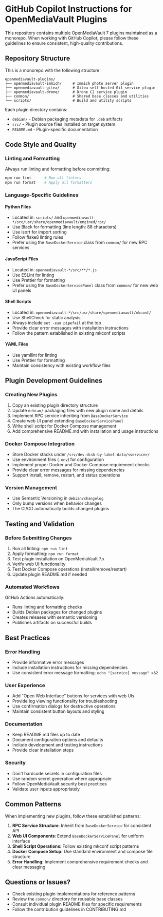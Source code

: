 # GitHub Copilot Instructions for OpenMediaVault Plugins

This repository contains multiple OpenMediaVault 7 plugins maintained as a monorepo. When working with GitHub Copilot, please follow these guidelines to ensure consistent, high-quality contributions.

## Repository Structure

This is a monorepo with the following structure:
```
openmediavault-plugins/
├── openmediavault-immich/     # Immich photo server plugin
├── openmediavault-gitea/      # Gitea self-hosted Git service plugin
├── openmediavault-drone/      # Drone CI service plugin
├── common/                    # Shared base classes and utilities
└── scripts/                   # Build and utility scripts
```

Each plugin directory contains:
- `debian/` - Debian packaging metadata for `.deb` artifacts
- `src/` - Plugin source files installed on target system
- `README.md` - Plugin-specific documentation

## Code Style and Quality

### Linting and Formatting
Always run linting and formatting before committing:
```bash
npm run lint      # Run all linters
npm run format    # Apply all formatters
```

### Language-Specific Guidelines

#### Python Files
- Located in: `scripts/` and `openmediavault-*/src/usr/share/openmediavault/engined/rpc/`
- Use Black for formatting (line length: 88 characters)
- Use isort for import sorting
- Follow flake8 linting rules
- Prefer using the `BaseDockerService` class from `common/` for new RPC services

#### JavaScript Files
- Located in: `openmediavault-*/src/**/*.js`
- Use ESLint for linting
- Use Prettier for formatting
- Prefer using the `BaseDockerServicePanel` class from `common/` for new web UI panels

#### Shell Scripts
- Located in: `openmediavault-*/src/usr/share/openmediavault/mkconf/`
- Use ShellCheck for static analysis
- Always include `set -euo pipefail` at the top
- Provide clear error messages with installation instructions
- Follow the pattern established in existing mkconf scripts

#### YAML Files
- Use yamllint for linting
- Use Prettier for formatting
- Maintain consistency with existing workflow files

## Plugin Development Guidelines

### Creating New Plugins
1. Copy an existing plugin directory structure
2. Update `debian/` packaging files with new plugin name and details
3. Implement RPC service inheriting from `BaseDockerService`
4. Create web UI panel extending `BaseDockerServicePanel`
5. Write shell script for Docker Compose management
6. Add comprehensive README.md with installation and usage instructions

### Docker Compose Integration
- Store Docker stacks under `/srv/dev-disk-by-label-data/<service>/`
- Use environment files (`.env`) for configuration
- Implement proper Docker and Docker Compose requirement checks
- Provide clear error messages for missing dependencies
- Support install, remove, restart, and status operations

### Version Management
- Use Semantic Versioning in `debian/changelog`
- Only bump versions when behavior changes
- The CI/CD automatically builds changed plugins

## Testing and Validation

### Before Submitting Changes
1. Run all linting: `npm run lint`
2. Apply formatting: `npm run format`
3. Test plugin installation on OpenMediaVault 7.x
4. Verify web UI functionality
5. Test Docker Compose operations (install/remove/restart)
6. Update plugin README.md if needed

### Automated Workflows
GitHub Actions automatically:
- Runs linting and formatting checks
- Builds Debian packages for changed plugins
- Creates releases with semantic versioning
- Publishes artifacts on successful builds

## Best Practices

### Error Handling
- Provide informative error messages
- Include installation instructions for missing dependencies
- Use consistent error message formatting: `echo "[service] message" >&2`

### User Experience
- Add "Open Web Interface" buttons for services with web UIs
- Provide log viewing functionality for troubleshooting
- Use confirmation dialogs for destructive operations
- Maintain consistent button layouts and styling

### Documentation
- Keep README.md files up to date
- Document configuration options and defaults
- Include development and testing instructions
- Provide clear installation steps

### Security
- Don't hardcode secrets in configuration files
- Use random secret generation where appropriate
- Follow OpenMediaVault security best practices
- Validate user inputs appropriately

## Common Patterns

When implementing new plugins, follow these established patterns:

1. **RPC Service Structure**: Inherit from `BaseDockerService` for consistent API
2. **Web UI Components**: Extend `BaseDockerServicePanel` for uniform interface
3. **Shell Script Operations**: Follow existing mkconf script patterns
4. **Docker Compose Setup**: Use standard environment and compose file structure
5. **Error Handling**: Implement comprehensive requirement checks and clear messaging

## Questions or Issues?

- Check existing plugin implementations for reference patterns
- Review the `common/` directory for reusable base classes
- Consult individual plugin README files for specific requirements
- Follow the contribution guidelines in CONTRIBUTING.md

